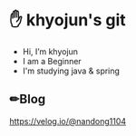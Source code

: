 

# ✋ khyojun's git

- Hi, I’m khyojun
- I am a Beginner 
- I'm studying java & spring


## ✏Blog
https://velog.io/@nandong1104


##



<!---
khyojun/khyojun is a ✨ special ✨ repository because its `README.md` (this file) appears on your GitHub profile.
You can click the Preview link to take a look at your changes.
--->
